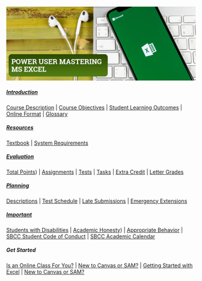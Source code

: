 ![Power-USER-Mastering-MS-Excel-Banner.jpg](/images/Power-USER-Mastering-MS-Excel-Banner.jpg)

##### <a href="https://philcarter.github.io/COMP-109-Syllabus/syllabus/introduction.html" target="_blank">Introduction</a>
<a href="https://philcarter.github.io/COMP-109-Syllabus/syllabus/introduction.html#course-description" target="_blank">Course Description</a> | 
<a href="https://philcarter.github.io/COMP-109-Syllabus/syllabus/introduction.html#course-objectives" target="_blank">Course Objectives</a> | 
<a href="https://philcarter.github.io/COMP-109-Syllabus/syllabus/introduction.html#student-learning-outcomes" target="_blank">Student Learning Outcomes</a> | 
<a href="https://philcarter.github.io/COMP-109-Syllabus/syllabus/introduction.html#online-format" target="_blank">Online Format</a> | 
<a href="https://philcarter.github.io/COMP-109-Syllabus/syllabus/introduction.html#glossary" target="_blank">Glossary</a>
##### <a href="https://philcarter.github.io/COMP-109-Syllabus/syllabus/resources.html" target="_blank">Resources</a>
<a href="https://philcarter.github.io/COMP-109-Syllabus/syllabus/resources.html#textbook" target="_blank">Textbook</a> | 
<a href="https://philcarter.github.io/COMP-109-Syllabus/syllabus/resources.html#system-requirements" target="_blank">System Requirements</a>
##### <a href="https://philcarter.github.io/COMP-109-Syllabus/syllabus/evaluation.html" target="_blank">Evaluation</a>
<a href="https://philcarter.github.io/COMP-109-Syllabus/syllabus/evaluation.html#total-points" target="_blank">Total Points</a>) | 
<a href="https://philcarter.github.io/COMP-109-Syllabus/syllabus/evaluation.html#assignments" target="_blank">Assignments</a> | 
<a href="https://philcarter.github.io/COMP-109-Syllabus/syllabus/evaluation.html#tests)" target="_blank">Tests</a> |
<a href="https://philcarter.github.io/COMP-109-Syllabus/syllabus/evaluation.html#Orientation" target="_blank">Tasks</a> | 
<a href="https://philcarter.github.io/COMP-109-Syllabus/syllabus/evaluation.html#extra-credit" target="_blank">Extra Credit</a> | 
<a href="https://philcarter.github.io/COMP-109-Syllabus/syllabus/evaluation.html#course-grade-scale" target="_blank">Letter Grades</a>
##### <a href="https://philcarter.github.io/COMP-109-Syllabus/syllabus/planning.html" target="_blank">Planning</a>
<a href="https://philcarter.github.io/COMP-109-Syllabus/syllabus/planning.html#assignment-descriptions" target="_blank">Descriptions</a> | 
<a href="https://philcarter.github.io/COMP-109-Syllabus/syllabus/planning.html#test-schedule" target="_blank">Test Schedule</a> | 
<a href="https://philcarter.github.io/COMP-109-Syllabus/syllabus/planning.html#late-submissions" target="_blank">Late Submissions</a> | 
<a href="https://philcarter.github.io/COMP-109-Syllabus/syllabus/planning.html#emergency-extensions" target="_blank">Emergency Extensions</a>
##### <a href="https://philcarter.github.io/COMP-109-Syllabus/syllabus/important.html" target="_blank">Important</a>
<a href="https://philcarter.github.io/COMP-109-Syllabus/syllabus/important.html#students-with-disabilities" target="_blank">Students with Disabilities</a> | 
<a href="https://philcarter.github.io/COMP-109-Syllabus/syllabus/important.html#academic-honesty" target="_blank">Academic Honesty</a>) | 
<a href="https://philcarter.github.io/COMP-109-Syllabus/syllabus/important.html#appropriate-behavior" target="_blank">Appropriate Behavior</a> | 
<a href="http://www.sbcc.edu/security/standards_of_conduct.php" target="_blank">SBCC Student Code of Conduct</a> | 
<a href="https://www.sbcc.edu/calendar/" target="_blank">SBCC Academic Calendar</a>
##### Get Started
<a href="http://www.sbcc.edu/distanceeducation/distanceedorientation.php" target="_blank">Is an Online Class For You?</a> |
<a href="https://canvas.sbcc.edu/courses/33499/modules#module_130896" target="_blank">New to Canvas or SAM?</a> |
<a href="https://canvas.sbcc.edu/courses/33499/modules#module_124518" target="_blank">Getting Started with Excel</a> |
<a href="https://canvas.sbcc.edu/courses/33499/discussion_topics/292342" target="_blank">New to Canvas or SAM?</a>
